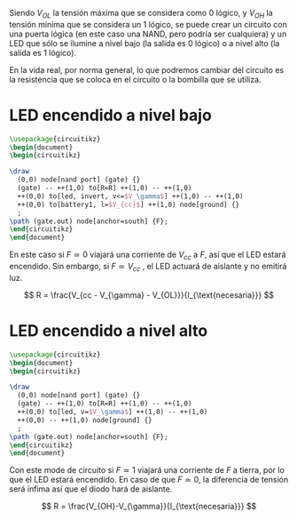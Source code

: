 
Siendo $V_{OL}$ la tensión máxima que se considera como 0 lógico, y $V_{OH}$ la tensión mínima que se considera un 1 lógico, se puede crear un circuito con una puerta lógica (en este caso una NAND, pero podría ser cualquiera) y un LED que sólo se ilumine a nivel bajo (la salida es 0 lógico) o a nivel alto (la salida es 1 lógico).

En la vida real, por norma general, lo que podremos cambiar del circuito es la resistencia que se coloca en el circuito o la bombilla que se utiliza.

# LED encendido a nivel bajo

```tikz
\usepackage{circuitikz}
\begin{document}
\begin{circuitikz}

\draw 
  (0,0) node[nand port] (gate) {}
  (gate) -- ++(1,0) to[R=R] ++(1,0) -- ++(1,0)
  ++(0,0) to[led, invert, v<=$V_\gamma$] ++(1,0) -- ++(1,0)
  ++(0,0) to[battery1, l=$V_{cc}$] ++(1,0) node[ground] {}
  ;
\path (gate.out) node[anchor=south] {F};
\end{circuitikz}
\end{document}
```

En este caso si $F \simeq 0$ viajará una corriente de $V_{cc}$ a $F$, así que el LED estará encendido. Sin embargo, si $F \simeq V_{cc}$ , el LED actuará de aislante y no emitirá luz.

$$
R = \frac{V_{cc - V_{\gamma} - V_{OL}}}{I_{\text{necesaria}}}
$$

# LED encendido a nivel alto

```tikz
\usepackage{circuitikz}
\begin{document}
\begin{circuitikz}

\draw 
  (0,0) node[nand port] (gate) {}
  (gate) -- ++(1,0) to[R=R] ++(1,0) -- ++(1,0)
  ++(0,0) to[led, v=$V_\gamma$] ++(1,0) -- ++(1,0)
  ++(0,0) -- ++(1,0) node[ground] {}
  ;
\path (gate.out) node[anchor=south] {F};
\end{circuitikz}
\end{document}
```

Con este mode de circuito si $F \simeq 1$ viajará una corriente de $F$ a tierra, por lo que el LED estará encendido. En caso de que $F \simeq 0$, la diferencia de tensión será ínfima así que el diodo hará de aislante.

$$
R = \frac{V_{OH}-V_{\gamma}}{I_{\text{necesaria}}}
$$